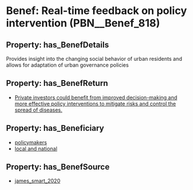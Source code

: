 # Benef: __Real-time feedback on policy intervention__ (PBN__Benef_818)

## Property: has_BenefDetails

Provides insight into the changing social behavior of urban residents and allows for adaptation of urban governance policies

## Property: has_BenefReturn

* [Private investors could benefit from improved decision-making and more effective policy interventions to mitigate risks and control the spread of diseases.](../BenefReturn/PBN__BenefReturn_887)

## Property: has_Beneficiary

* [policymakers](../Stakeholder/PBN__Stakeholder_126)
* [local and national](../Stakeholder/PBN__Stakeholder_331)

## Property: has_BenefSource

* [james_smart_2020](../Article/PBN__Article_164)


